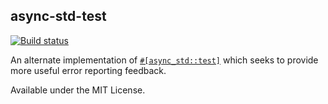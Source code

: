 ## async-std-test

<a href="https://github.com/emmiegit/async-std-test/actions?query=workflow%3A%22Build%22">
  <img src="https://github.com/emmiegit/async-std-test/workflows/Build/badge.svg"
       alt="Build status">
</a>

An alternate implementation of [`#[async_std::test]`](https://docs.rs/async-std/latest/async_std/attr.test.html) which seeks to provide more useful error reporting feedback.

Available under the MIT License.
